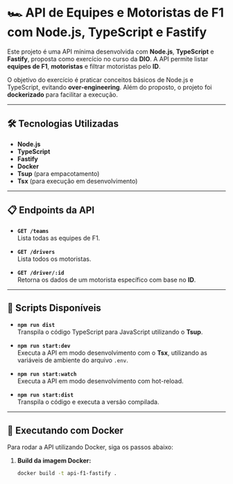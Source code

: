# 🏎️ API de Equipes e Motoristas de F1 com Node.js, TypeScript e Fastify

Este projeto é uma API mínima desenvolvida com **Node.js**, **TypeScript** e **Fastify**, proposta como exercício no curso da **DIO**. A API permite listar **equipes de F1**, **motoristas** e filtrar motoristas pelo **ID**.  

O objetivo do exercício é praticar conceitos básicos de Node.js e TypeScript, evitando **over-engineering**. Além do proposto, o projeto foi **dockerizado** para facilitar a execução.

---

## 🛠 Tecnologias Utilizadas

- **Node.js**
- **TypeScript**
- **Fastify**
- **Docker**
- **Tsup** (para empacotamento)
- **Tsx** (para execução em desenvolvimento)

---

## 📋 Endpoints da API

- **`GET /teams`**  
  Lista todas as equipes de F1.

- **`GET /drivers`**  
  Lista todos os motoristas.

- **`GET /driver/:id`**  
  Retorna os dados de um motorista específico com base no **ID**.

---

## 🚀 Scripts Disponíveis

- **`npm run dist`**  
  Transpila o código TypeScript para JavaScript utilizando o **Tsup**.

- **`npm run start:dev`**  
  Executa a API em modo desenvolvimento com o **Tsx**, utilizando as variáveis de ambiente do arquivo `.env`.

- **`npm run start:watch`**  
  Executa a API em modo desenvolvimento com hot-reload.

- **`npm run start:dist`**  
  Transpila o código e executa a versão compilada.

---

## 🐳 Executando com Docker

Para rodar a API utilizando Docker, siga os passos abaixo:

1. **Build da imagem Docker:**
   ```bash
   docker build -t api-f1-fastify .
